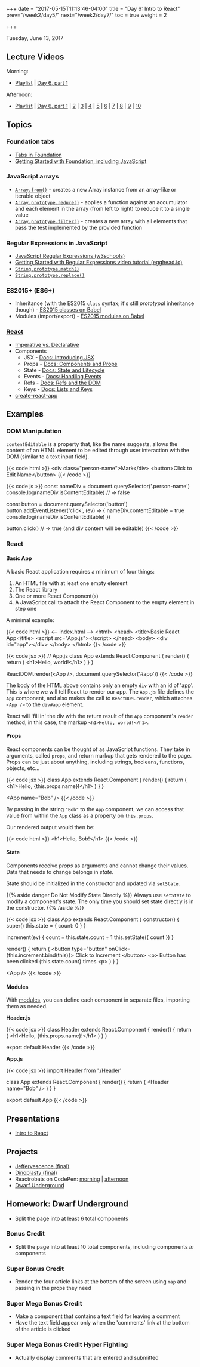 +++
date = "2017-05-15T11:13:46-04:00"
title = "Day 6: Intro to React"
prev="/week2/day5/"
next="/week2/day7/"
toc = true
weight = 2

+++

<date>Tuesday, June 13, 2017</date>

## Lecture Videos

Morning:

* [Playlist](https://www.youtube.com/playlist?list=PLuT2TqJuwaY9SEkynJl1LudbfzWqc4l84) | [Day 6, part 1](https://www.youtube.com/watch?v=IkPZMjwbPUA&index=54&list=PLuT2TqJuwaY9SEkynJl1LudbfzWqc4l84)

Afternoon:

* [Playlist](https://www.youtube.com/playlist?list=PLuT2TqJuwaY9uIH9AFDZUyfalE-tY8REa) | [Day 6, part 1](https://www.youtube.com/watch?v=L8IgFUESlqg&list=PLuT2TqJuwaY9uIH9AFDZUyfalE-tY8REa&index=61) | [2](https://www.youtube.com/watch?v=GSVV8AvfHck&list=PLuT2TqJuwaY9uIH9AFDZUyfalE-tY8REa&index=62) | [3](https://www.youtube.com/watch?v=lcUfStMvwpk&list=PLuT2TqJuwaY9uIH9AFDZUyfalE-tY8REa&index=63) | [4](https://www.youtube.com/watch?v=dINvMWHQrw4&list=PLuT2TqJuwaY9uIH9AFDZUyfalE-tY8REa&index=64) | [5](https://www.youtube.com/watch?v=C1yAWLXCg5w&list=PLuT2TqJuwaY9uIH9AFDZUyfalE-tY8REa&index=65) | [6](https://www.youtube.com/watch?v=G5tJdaaCyzg&list=PLuT2TqJuwaY9uIH9AFDZUyfalE-tY8REa&index=66) | [7](https://www.youtube.com/watch?v=i-fgZNUJuds&list=PLuT2TqJuwaY9uIH9AFDZUyfalE-tY8REa&index=67) | [8](https://www.youtube.com/watch?v=Zkjgg3_TWPE&list=PLuT2TqJuwaY9uIH9AFDZUyfalE-tY8REa&index=68) | [9](https://www.youtube.com/watch?v=IceG5YHmkss&list=PLuT2TqJuwaY9uIH9AFDZUyfalE-tY8REa&index=69) | [10](https://www.youtube.com/watch?v=pRYyJbZNDfE&list=PLuT2TqJuwaY9uIH9AFDZUyfalE-tY8REa&index=70)

## Topics

### Foundation tabs

* [Tabs in Foundation](http://foundation.zurb.com/sites/docs/tabs.html)
* [Getting Started with Foundation, including JavaScript](http://foundation.zurb.com/sites/docs/installation.html#html-starter-template)

### JavaScript arrays

* [`Array.from()`](https://developer.mozilla.org/en-US/docs/Web/JavaScript/Reference/Global_Objects/Array/from?v=control) - creates a new Array instance from an array-like or iterable object
* [`Array.prototype.reduce()`](https://developer.mozilla.org/en-US/docs/Web/JavaScript/Reference/Global_Objects/Array/Reduce?v=control) - applies a function against an accumulator and each element in the array (from left to right) to reduce it to a single value
* [`Array.prototype.filter()`](https://developer.mozilla.org/en-US/docs/Web/JavaScript/Reference/Global_Objects/Array/filter?v=control) - creates a new array with all elements that pass the test implemented by the provided function

### Regular Expressions in JavaScript

* [JavaScript Regular Expressions (w3schools)](https://www.w3schools.com/js/js_regexp.asp)
* [Getting Started with Regular Expressions video tutorial (egghead.io)](https://egghead.io/lessons/javascript-javascript-regular-expressions-introduction)
* [`String.prototype.match()`](https://developer.mozilla.org/en-US/docs/Web/JavaScript/Reference/Global_Objects/String/match)
* [`String.prototype.replace()`](https://developer.mozilla.org/en-US/docs/Web/JavaScript/Reference/Global_Objects/String/replace)

### ES2015+ (ES6+)
* Inheritance (with the ES2015 `class` syntax; it's still _prototypal_ inheritance though) - [ES2015 classes on Babel](https://babeljs.io/learn-es2015/#ecmascript-2015-features-classes)
* Modules (import/export) - [ES2015 modules on Babel](https://babeljs.io/learn-es2015/#ecmascript-2015-features-modules)

### [React](https://facebook.github.io/react/)
* [Imperative vs. Declarative](https://tylermcginnis.com/imperative-vs-declarative-programming/)
* Components
  * JSX - [Docs: Introducing JSX](https://facebook.github.io/react/docs/introducing-jsx.html)
  * Props - [Docs: Components and Props](https://facebook.github.io/react/docs/components-and-props.html)
  * State - [Docs: State and Lifecycle](https://facebook.github.io/react/docs/state-and-lifecycle.html)
  * Events - [Docs: Handling Events](https://facebook.github.io/react/docs/handling-events.html)
  * Refs - [Docs: Refs and the DOM](https://facebook.github.io/react/docs/refs-and-the-dom.html)
  * Keys - [Docs: Lists and Keys](https://facebook.github.io/react/docs/lists-and-keys.html)
* [create-react-app](https://github.com/facebookincubator/create-react-app)

## Examples

### DOM Manipulation
`contentEditable` is a property that, like the name suggests, allows the content of an HTML element to be edited through user interaction with the DOM (similar to a text input field).

{{< code html >}}
&lt;div class=&quot;person-name&quot;&gt;Mark&lt;/div&gt;
&lt;button&gt;Click to Edit Name&lt;/button&gt;
{{< /code >}}

{{< code js >}}
const nameDiv = document.querySelector('.person-name')
console.log(nameDiv.isContentEditable) // => false

const button = document.querySelector('button')
button.addEventListener('click', (ev) => {
  nameDiv.contentEditable = true
  console.log(nameDiv.isContentEditable)
})

button.click() // => true (and div content will be editable)
{{< /code >}}

### React

#### Basic App
A basic React application requires a minimum of four things:

1. An HTML file with at least one empty element
2. The React library
3. One or more React Component(s)
4. A JavaScript call to attach the React Component to the empty element in step one

A minimal example:

{{< code html >}}
&lt;-- index.html --&gt;
&lt;html&gt;
  &lt;head&gt;
    &lt;title&gt;Basic React App&lt;/title&gt;
    &lt;script src=&quot;App.js&quot;&gt;&lt;/script&gt;
  &lt;/head&gt;
  &lt;body&gt;
    &lt;div id=&quot;app&quot;&gt;&lt;/div&gt;
  &lt;/body&gt;
&lt;/html&gt;
{{< /code >}}

{{< code jsx >}}
// App.js
class App extends React.Component {
  render() {
    return (
      &lt;h1&gt;Hello, world!&lt;/h1&gt;
    )
  }
}

ReactDOM.render(&lt;App /&gt;, document.querySelector('#app'))
{{< /code >}}

The body of the HTML above contains only an empty `div` with an id of 'app'.  This is where we will tell React to render our app. The `App.js` file defines the `App` component, and also makes the call to `ReactDOM.render`, which attaches `<App />` to the `div#app` element.

React will 'fill in' the div with the return result of the `App` component's `render` method, in this case, the markup `<h1>Hello, world!</h1>`.

#### Props

React components can be thought of as JavaScript functions.  They take in arguments, called `props`, and return markup that gets rendered to the page. Props can be just about anything, including strings, booleans, functions, objects, etc...

{{< code jsx >}}
class App extends React.Component {
  render() {
    return (
      &lt;h1&gt;Hello, {this.props.name}!&lt;/h1&gt;
    )
  }
}

&lt;App name=&quot;Bob&quot; /&gt;
{{< /code >}}

By passing in the string `"Bob"` to the `App` component, we can access that value from within the `App` class as a property on `this.props`.

Our rendered output would then be:

{{< code html >}}
&lt;h1&gt;Hello, Bob!&lt;/h1&gt;
{{< /code >}}

#### State

Components receive _props_ as arguments and cannot change their values. Data that needs to change belongs in _state_.

State should be initialized in the constructor and updated via `setState`.

{{% aside danger Do Not Modify State Directly %}}
Always use `setState` to modify a component's state. The only time you should set state directly is in the constructor.
{{% /aside %}}

{{< code jsx >}}
class App extends React.Component {
  constructor() {
    super()
    this.state = {
      count: 0
    }
  }

  increment(ev) {
    count = this.state.count + 1
    this.setState({ count })
  }

  render() {
    return (
      &lt;button type="button" onClick={this.increment.bind(this)}&gt;
        Click to Increment
      &lt;/button&gt;
      &lt;p&gt;
        Button has been clicked {this.state.count} times
      &lt;p&gt;
    )
  }
}

&lt;App /&gt;
{{< /code >}}

#### Modules

With [modules](https://babeljs.io/learn-es2015/#ecmascript-2015-features-modules), you can define each component in separate files, importing them as needed.

**Header.js**

{{< code jsx >}}
class Header extends React.Component {
  render() {
    return (
      &lt;h1&gt;Hello, {this.props.name}!&lt;/h1&gt;
    )
  }
}

export default Header
{{< /code >}}

**App.js**

{{< code jsx >}}
import Header from './Header'

class App extends React.Component {
  render() {
    return (
      &lt;Header name=&quot;Bob&quot; /&gt;
    )
  }
}

export default App
{{< /code >}}

## Presentations

* [Intro to React](/05-intro-to-react.pdf)

## Projects

* [Jeffervescence (final)](https://github.com/xtbc17s2/jeffervescence)
* [Dinoplasty (final)](https://github.com/xtbc17s2/dinoplasty)
* Reactrobats on CodePen: [morning](https://codepen.io/dstrus/pen/yXJRjY) | [afternoon](https://codepen.io/dstrus/pen/Pjzvmd/)
* [Dwarf Underground](https://github.com/xtbc17s2/dwarf-underground/tree/3da6c4b4447d32404a141344867a457fdb9c3e60)

## Homework: Dwarf Underground

* Split the page into at least 6 total components

### Bonus Credit

* Split the page into at least 10 total components, including components *in* components

### Super Bonus Credit

* Render the four article links at the bottom of the screen using `map` and passing in the props they need

### Super Mega Bonus Credit

* Make a component that contains a text field for leaving a comment
* Have the text field appear only when the 'comments' link at the bottom of the article is clicked

### Super Mega Bonus Credit Hyper Fighting

* Actually display comments that are entered and submitted

